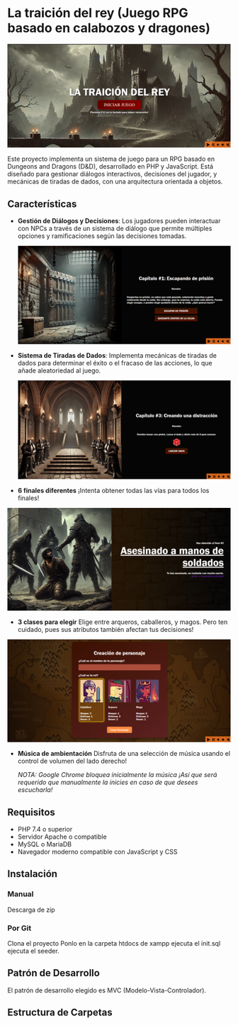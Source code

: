 # La traición del rey (Juego RPG basado en calabozos y dragones)

![La Traición Del Rey](main-screen.png)

Este proyecto implementa un sistema de juego para un RPG basado en Dungeons and Dragons (D&D), desarrollado en PHP y JavaScript. Está diseñado para gestionar diálogos interactivos, decisiones del jugador, y mecánicas de tiradas de dados, con una arquitectura orientada a objetos.

## Características

- **Gestión de Diálogos y Decisiones**:
  Los jugadores pueden interactuar con NPCs a través de un sistema de diálogo que permite múltiples opciones y ramificaciones según las decisiones tomadas.

  ![Gestión de Dialogos y Decisiones](dialog-system.png)

- **Sistema de Tiradas de Dados**:
  Implementa mecánicas de tiradas de dados para determinar el éxito o el fracaso de las acciones, lo que añade aleatoriedad al juego.

  ![D20](D20-demo.png)

- **6 finales diferentes**
  ¡Intenta obtener todas las vías para todos los finales!

![ending-demo](ending-demo.png)

- **3 clases para elegir**
  Elige entre arqueros, caballeros, y magos. Pero ten cuidado, pues sus atributos también afectan tus decisiones!

![character-selection-demo](character-selection-demo.png)

- **Música de ambientación**
  Disfruta de una selección de música usando el control de volumen del lado derecho!

  _NOTA: Google Chrome bloquea inicialmente la música ¡Así que será requerido que manualmente la inicies en caso de que desees escucharla!_

## Requisitos

- PHP 7.4 o superior
- Servidor Apache o compatible
- MySQL o MariaDB
- Navegador moderno compatible con JavaScript y CSS

## Instalación

### Manual

Descarga de zip

### Por Git

Clona el proyecto
Ponlo en la carpeta htdocs de xampp
ejecuta el init.sql
ejecuta el seeder.

## Patrón de Desarrollo

El patrón de desarrollo elegido es MVC (Modelo-Vista-Controlador).

## Estructura de Carpetas
